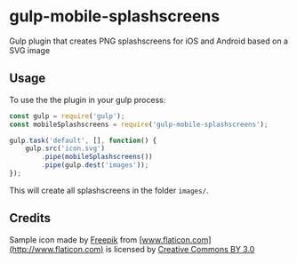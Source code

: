 # gulp-mobile-splashscreens
Gulp plugin that creates PNG splashscreens for iOS and Android based on a SVG image

## Usage

To use the the plugin in your gulp process:

```javascript
const gulp = require('gulp');
const mobileSplashscreens = require('gulp-mobile-splashscreens');

gulp.task('default', [], function() {
    gulp.src('icon.svg')
        .pipe(mobileSplashscreens())
        .pipe(gulp.dest('images'));
});
```

This will create all splashscreens in the folder `images/`.

## Credits

Sample icon made by [Freepik](http://www.freepik.com) from [www.flaticon.com](http://www.flaticon.com) is licensed by [Creative Commons BY 3.0](http://creativecommons.org/licenses/by/3.0/)
